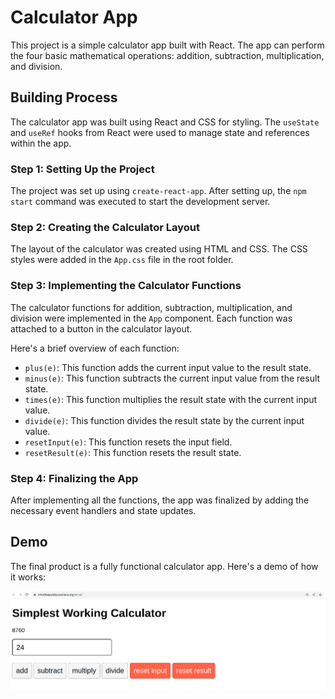# Calculator App

This project is a simple calculator app built with React. The app can perform the four basic mathematical operations: addition, subtraction, multiplication, and division.

## Building Process

The calculator app was built using React and CSS for styling. The `useState` and `useRef` hooks from React were used to manage state and references within the app.

### Step 1: Setting Up the Project

The project was set up using `create-react-app`. After setting up, the `npm start` command was executed to start the development server.

### Step 2: Creating the Calculator Layout

The layout of the calculator was created using HTML and CSS. The CSS styles were added in the `App.css` file in the root folder.

### Step 3: Implementing the Calculator Functions

The calculator functions for addition, subtraction, multiplication, and division were implemented in the `App` component. Each function was attached to a button in the calculator layout.

Here's a brief overview of each function:

- `plus(e)`: This function adds the current input value to the result state.
- `minus(e)`: This function subtracts the current input value from the result state.
- `times(e)`: This function multiplies the result state with the current input value.
- `divide(e)`: This function divides the result state by the current input value.
- `resetInput(e)`: This function resets the input field.
- `resetResult(e)`: This function resets the result state.

### Step 4: Finalizing the App

After implementing all the functions, the app was finalized by adding the necessary event handlers and state updates.

## Demo

The final product is a fully functional calculator app. Here's a demo of how it works:

<img src="./public/demo.png">